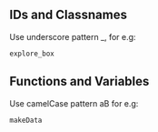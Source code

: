 ## IDs and Classnames

Use underscore pattern _, for e.g:

```
explore_box
```



## Functions and Variables

Use camelCase pattern aB for e.g:

```
makeData
```